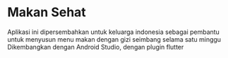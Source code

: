 # Makan Sehat

Aplikasi ini dipersembahkan untuk keluarga indonesia sebagai pembantu untuk menyusun menu makan dengan gizi seimbang selama satu minggu
Dikembangkan dengan Android Studio, dengan plugin flutter
